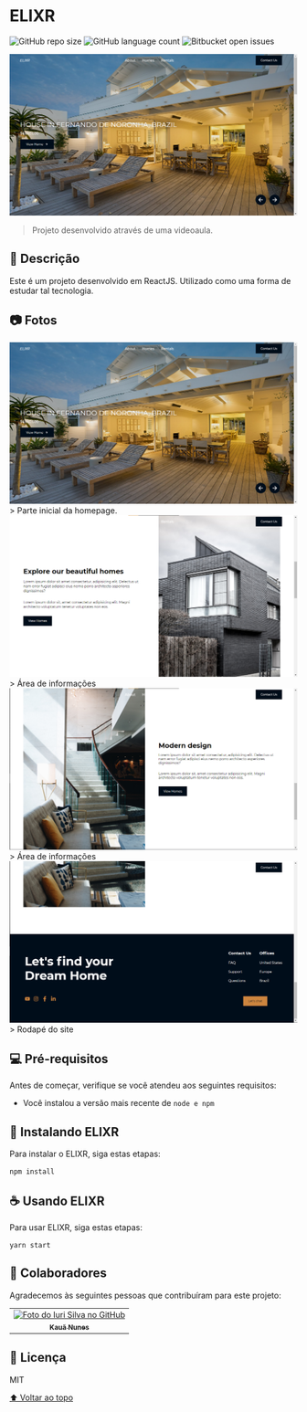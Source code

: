 # ELIXR

<!---Esses são exemplos. Veja https://shields.io para outras pessoas ou para personalizar este conjunto de escudos. Você pode querer incluir dependências, status do projeto e informações de licença aqui--->

![GitHub repo size](https://img.shields.io/badge/REPO__SIZE-8.8%20MBs-%234de6f7?style=for-the-badge)
![GitHub language count](https://img.shields.io/badge/LANGUAGE__COUNT-1-%234de6f7?style=for-the-badge)
![Bitbucket open issues](https://img.shields.io/bitbucket/issues/iuricode/README-template?style=for-the-badge)

<img src="media/photos/1.png" alt="Home">

> Projeto desenvolvido através de uma videoaula.

## 📝 Descrição
Este é um projeto desenvolvido em ReactJS. Utilizado como uma forma de estudar tal tecnologia. 

## 📷 Fotos

<img src="media/photos/1.png" alt="exemplo imagem">
> Parte inicial da homepage.

<img src="media/photos/2.png" alt="exemplo imagem">
> Área de informações

<img src="media/photos/3.png" alt="exemplo imagem">
> Área de informações

<img src="media/photos/4.png" alt="exemplo imagem">
> Rodapé do site


## 💻 Pré-requisitos

Antes de começar, verifique se você atendeu aos seguintes requisitos:
<!---Estes são apenas requisitos de exemplo. Adicionar, duplicar ou remover conforme necessário--->
* Você instalou a versão mais recente de `node e npm`
## 🚀 Instalando ELIXR

Para instalar o ELIXR, siga estas etapas:

```
npm install
```

## ☕ Usando ELIXR

Para usar ELIXR, siga estas etapas:

```
yarn start
```

## 🤝 Colaboradores

Agradecemos às seguintes pessoas que contribuíram para este projeto:

<table>
  <tr>
    <td align="center">
      <a href="#">
        <img src="https://avatars.githubusercontent.com/u/62390986?v=4" width="100px;" alt="Foto do Iuri Silva no GitHub"/><br>
        <sub>
          <b>Kauã Nunes</b>
        </sub>
      </a>
    </td>
  </tr>
</table>


## 📝 Licença

MIT

[⬆ Voltar ao topo](#elixr)<br>
